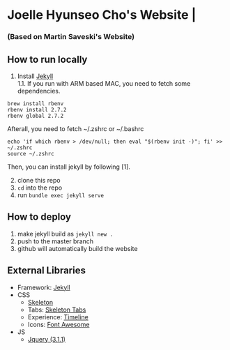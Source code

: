 # Joelle Hyunseo Cho's Website | 
### (Based on Martin Saveski's Website)

## How to run locally
1. Install [Jekyll](http://jekyllrb.com/)  
1.1. If you run with ARM based MAC, you need to fetch some dependencies.  
```
brew install rbenv 
rbenv install 2.7.2
rbenv global 2.7.2
```
Afterall, you need to fetch ~/.zshrc or ~/.bashrc
```
echo 'if which rbenv > /dev/null; then eval "$(rbenv init -)"; fi' >> ~/.zshrc
source ~/.zshrc
```
Then, you can install jekyll by following [1]. 

2. clone this repo 
3. `cd` into the repo
4. run `bundle exec jekyll serve`

## How to deploy
1. make jekyll build as `jekyll new .`
2. push to the master branch
3. github will automatically build the website

## External Libraries
- Framework: [Jekyll](http://jekyllrb.com/)
- CSS
  - [Skeleton](getskeleton.com)
  - Tabs: [Skeleton Tabs](https://github.com/nathancahill/skeleton-tabs)
  - Experience: [Timeline](https://codepen.io/NilsWe/pen/FemfK)
  - Icons: [Font Awesome](http://fontawesome.io/)
- JS
  - [Jquery (3.1.1)](https://jquery.com/)
